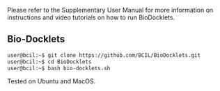 
Please refer to the Supplementary User Manual for more information on instructions and video tutorials on how to run BioDocklets.

## Bio-Docklets

```bash 
user@bcil:~$ git clone https://github.com/BCIL/BioDocklets.git
user@bcil:~$ cd BioDocklets
user@bcil:~$ bash bio-docklets.sh
```

Tested on Ubuntu and MacOS.

